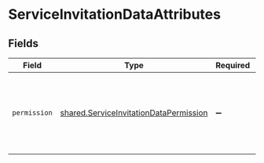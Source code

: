 # ServiceInvitationDataAttributes


## Fields

| Field                                                                                            | Type                                                                                             | Required                                                                                         | Description                                                                                      |
| ------------------------------------------------------------------------------------------------ | ------------------------------------------------------------------------------------------------ | ------------------------------------------------------------------------------------------------ | ------------------------------------------------------------------------------------------------ |
| `permission`                                                                                     | [shared.ServiceInvitationDataPermission](../../models/shared/serviceinvitationdatapermission.md) | :heavy_minus_sign:                                                                               | The permission the accepting user will have in relation to the service.                          |